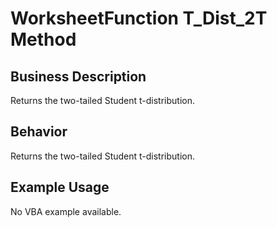 # WorksheetFunction T_Dist_2T Method

## Business Description
Returns the two-tailed Student t-distribution.

## Behavior
Returns the two-tailed Student t-distribution.

## Example Usage
No VBA example available.